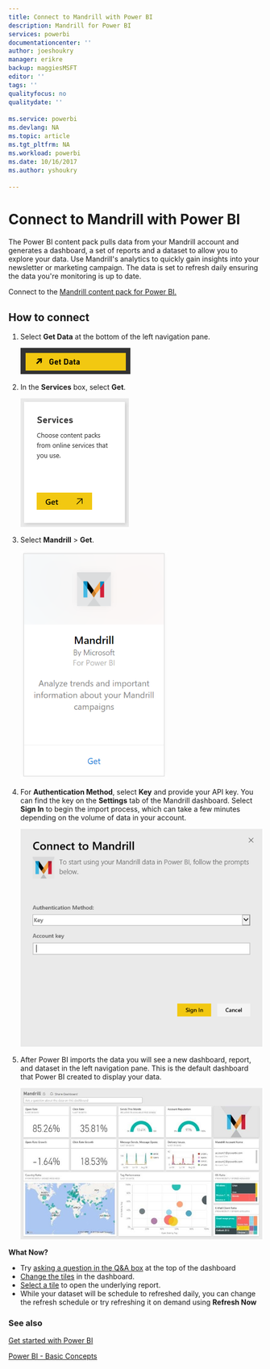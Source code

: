 ```yaml
---
title: Connect to Mandrill with Power BI
description: Mandrill for Power BI
services: powerbi
documentationcenter: ''
author: joeshoukry
manager: erikre
backup: maggiesMSFT
editor: ''
tags: ''
qualityfocus: no
qualitydate: ''

ms.service: powerbi
ms.devlang: NA
ms.topic: article
ms.tgt_pltfrm: NA
ms.workload: powerbi
ms.date: 10/16/2017
ms.author: yshoukry

---
```

# Connect to Mandrill with Power BI
The Power BI content pack pulls data from your Mandrill account and generates a dashboard, a set of reports and a dataset to allow you to explore your data. Use Mandrill's analytics to quickly gain insights into your newsletter or marketing campaign. The data is set to refresh daily ensuring the data you're monitoring is up to date.

Connect to the [Mandrill content pack for Power BI.](http://app.powerbi.com/getdata/services/mandrill)

## How to connect
1. Select **Get Data** at the bottom of the left navigation pane.
   
    ![](media/powerbi-content-pack-mandrill/GetData.PNG)
2. In the **Services** box, select **Get**.
   
    ![](media/powerbi-content-pack-mandrill/Services.PNG)
3. Select **Mandrill** > **Get**.
   
    ![](media/powerbi-content-pack-mandrill/mandrill.png)
4. For **Authentication Method**, select **Key** and provide your API key. You can find the key on the **Settings** tab of the Mandrill dashboard. Select **Sign In** to begin the import process, which can take a few minutes depending on the volume of data in your account.
   
    ![](media/powerbi-content-pack-mandrill/auth.PNG)
5. After Power BI imports the data you will see a new dashboard, report, and dataset in the left navigation pane. This is the default dashboard that Power BI created to display your data.
   
    ![](media/powerbi-content-pack-mandrill/Mandrill-Dashboard1.jpg)

**What Now?**

* Try [asking a question in the Q&A box](powerbi-service-q-and-a.md) at the top of the dashboard
* [Change the tiles](powerbi-service-edit-a-tile-in-a-dashboard.md) in the dashboard.
* [Select a tile](powerbi-service-dashboard-tiles.md) to open the underlying report.
* While your dataset will be schedule to refreshed daily, you can change the refresh schedule or try refreshing it on demand using **Refresh Now**

### See also
[Get started with Power BI](powerbi-service-get-started.md)

[Power BI - Basic Concepts](service-basic-concepts.md)

